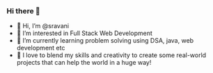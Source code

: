 ### Hi there 👋

- 👋 Hi, I’m @sravani
- 👀 I’m interested in Full Stack Web Development 
- 🌱 I’m currently learning problem solving using DSA, java, web development etc
- 💞️ I love to blend my skills and creativity to create some real-world projects that can help the world in a huge way!



<!--
**34sravani-g/34sravani-g** is a ✨ _special_ ✨ repository because its `README.md` (this file) appears on your GitHub profile.

Here are some ideas to get you started:

- 🔭 I’m currently working on ...
- 🌱 I’m currently learning ...
- 👯 I’m looking to collaborate on ...
- 🤔 I’m looking for help with ...
- 💬 Ask me about ...
- 📫 How to reach me: ...
- 😄 Pronouns: ...
- ⚡ Fun fact: ...
-->
